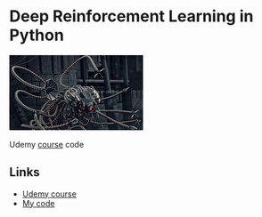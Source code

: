 # Deep Reinforcement Learning in Python

![Cover](./readme_resources/cover.jpg)

Udemy [course](https://www.udemy.com/course/deep-reinforcement-learning-using-python/) code 


## Links
* [Udemy course](https://www.udemy.com/course/deep-reinforcement-learning-using-python/)
* [My code](https://github.com/agedito/udemy_deep_reinforcement_learning)